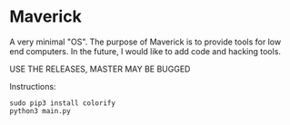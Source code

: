 # Maverick
A very minimal "OS".
The purpose of Maverick is to provide tools for low end computers. In the future, I would like to add code and hacking tools.

USE THE RELEASES, MASTER MAY BE BUGGED

Instructions:
```
sudo pip3 install colorify
python3 main.py
```
